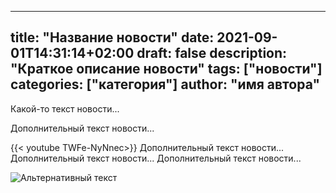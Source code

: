 
---
title: "Название новости"
date: 2021-09-01T14:31:14+02:00
draft: false
description: "Краткое описание новости"
tags: ["новости"]
categories: ["категория"]
author: "имя автора"
---

Какой-то текст новости...

<!--more-->

Дополнительный текст новости...


{{< youtube TWFe-NyNnec>}}
Дополнительный текст новости...
Дополнительный текст новости...
Дополнительный текст новости...

![Альтернативный текст](/landscape.jpg "Заголовок изображения")
